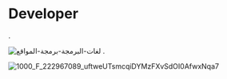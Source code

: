 # Developer



.

![لغات-البرمجة-برمجة-المواقع](https://user-images.githubusercontent.com/55116927/187590767-658f1d04-44ea-4064-acf4-7a54c1517fb0.jpg)
.



![1000_F_222967089_uftweUTsmcqiDYMzFXvSdOI0AfwxNqa7](https://user-images.githubusercontent.com/55116927/187591213-c17d713e-5cda-4386-b6fe-cd3c7d09f21d.jpg)
